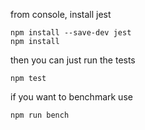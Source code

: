from console, install jest
```
npm install --save-dev jest
npm install
```


then you can just run the tests
```
npm test
```

if you want to benchmark use
```
npm run bench
```
